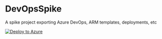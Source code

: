 # DevOpsSpike
A spike project exporting Azure DevOps, ARM templates, deployments, etc 

[![Deploy to Azure](https://azuredeploy.net/deploybutton.png)](https://azuredeploy.net)

